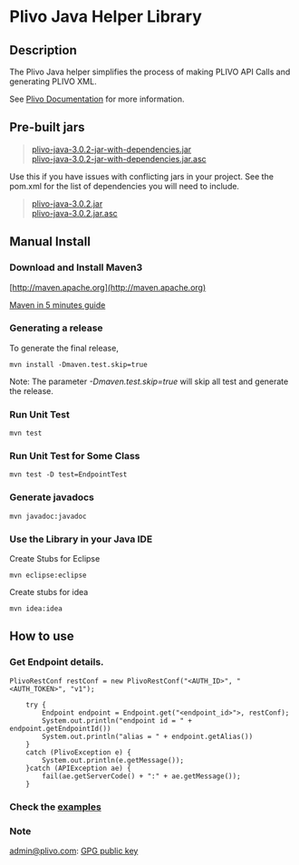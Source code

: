 Plivo Java Helper Library
=========================

Description
-----------

The Plivo Java helper simplifies the process of making PLIVO API Calls and generating PLIVO XML.

See [Plivo Documentation](http://www.plivo.com/docs/) for more information.


Pre-built jars
--------------

> [plivo-java-3.0.2-jar-with-dependencies.jar](https://s3-us-west-1.amazonaws.com/helpers.plivo.com/java/plivo-java-3.0.2-jar-with-dependencies.jar) <br/>
> [plivo-java-3.0.2-jar-with-dependencies.jar.asc](https://s3-us-west-1.amazonaws.com/helpers.plivo.com/java/plivo-java-3.0.2-jar-with-dependencies.jar.asc)

Use this if you have issues with conflicting jars in your project. See the pom.xml for the list of dependencies you will need to include.
> [plivo-java-3.0.2.jar](https://s3-us-west-1.amazonaws.com/helpers.plivo.com/java/plivo-java-3.0.2.jar) <br />
> [plivo-java-3.0.2.jar.asc](https://s3-us-west-1.amazonaws.com/helpers.plivo.com/java/plivo-java-3.0.2.jar.asc)

Manual Install
------------

### Download and Install Maven3 


[http://maven.apache.org](http://maven.apache.org)

[Maven in 5 minutes guide](http://maven.apache.org/guides/getting-started/maven-in-five-minutes.html)


### Generating a release

To generate the final release,
  
	mvn install -Dmaven.test.skip=true

Note: The parameter *-Dmaven.test.skip=true* will skip all test and generate the release.
	
### Run Unit Test

    mvn test

### Run Unit Test for Some Class

    mvn test -D test=EndpointTest

### Generate javadocs

    mvn javadoc:javadoc

### Use the Library in your Java IDE

Create Stubs for Eclipse

	mvn eclipse:eclipse

Create stubs for idea

	mvn idea:idea


How to use
----------

### Get Endpoint details.
	PlivoRestConf restConf = new PlivoRestConf("<AUTH_ID>", "<AUTH_TOKEN>", "v1");

		try {
            Endpoint endpoint = Endpoint.get("<endpoint_id>">, restConf);
            System.out.println("endpoint id = " + endpoint.getEndpointId())
            System.out.println("alias = " + endpoint.getAlias())
		} 
		catch (PlivoException e) {
			System.out.println(e.getMessage());
		}catch (APIException ae) {
            fail(ae.getServerCode() + ":" + ae.getMessage());
        }
 
### Check the [examples](https://github.com/plivo/plivo-examples-java)

### Note
admin@plivo.com: [GPG public key](http://pgp.mit.edu:11371/pks/lookup?op=get&search=0x9CA54418)
